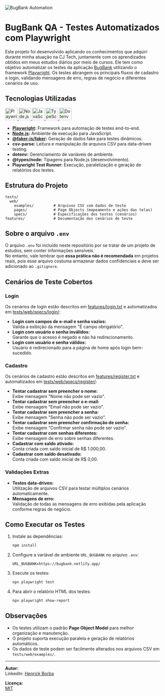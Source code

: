 ![BugBank Automation](https://capsule-render.vercel.app/api?type=waving&height=300&color=A723DE&text=BugBank%20Automation&reversal=false&textBg=false&animation=fadeIn&fontAlignY=40&fontColor=FFFFFF&desc=Henrick%20Borba)

# BugBank QA - Testes Automatizados com Playwright

Este projeto foi desenvolvido aplicando os conhecimentos que adquiri durante minha atuação na CJ Tech, juntamente com os aprendizados obtidos em meus estudos diários por meio de cursos. Ele tem como objetivo automatizar os testes da aplicação [BugBank](https://bugbank.netlify.app/) utilizando o framework [Playwright](https://playwright.dev/). Os testes abrangem os principais fluxos de cadastro e login, validando mensagens de erro, regras de negócio e diferentes cenários de uso.

## Tecnologias Utilizadas

<p align="left">
  <a href="https://playwright.dev/" target="_blank">
    <img src="https://cdn.jsdelivr.net/gh/devicons/devicon/icons/playwright/playwright-original.svg" alt="Playwright" width="40" height="40"/>
  </a>
  <a href="https://nodejs.org/" target="_blank">
    <img src="https://cdn.jsdelivr.net/gh/devicons/devicon/icons/nodejs/nodejs-original.svg" alt="Node.js" width="40" height="40"/>
  </a>
  <a href="https://developer.mozilla.org/en-US/docs/Web/JavaScript" target="_blank">
    <img src="https://cdn.jsdelivr.net/gh/devicons/devicon/icons/javascript/javascript-original.svg" alt="JavaScript" width="40" height="40"/>
  </a>
  <a href="https://www.typescriptlang.org/" target="_blank">
    <img src="https://cdn.jsdelivr.net/gh/devicons/devicon/icons/typescript/typescript-original.svg" alt="TypeScript" width="40" height="40"/>
  </a>
  <a href="https://github.com/motdotla/dotenv" target="_blank">
    <img src="https://raw.githubusercontent.com/motdotla/dotenv/master/dotenv.svg" alt="Dotenv" width="40" height="40"/> 
  </a>
</p>

- **[Playwright](https://playwright.dev/):** Framework para automação de testes end-to-end.
- **[Node.js](https://nodejs.org/pt):** Ambiente de execução para JavaScript.
- **[@faker-js/faker](https://fakerjs.dev/):** Geração de dados fake para testes dinâmicos.
- **csv-parse:** Leitura e manipulação de arquivos CSV para data-driven testing.
- **dotenv:** Gerenciamento de variáveis de ambiente.
- **@types/node:** Tipagens para Node.js (desenvolvimento).
- **Playwright Test Runner:** Execução, paralelização e geração de relatórios dos testes.

## Estrutura do Projeto

```
tests/
  web/
    examples/         # Arquivos CSV com dados de teste
    pages/            # Page Objects (mapeamento e ações das telas)
    specs/            # Especificações dos testes (cenários)
features/             # Documentação dos cenários de teste
```

## Sobre o arquivo `.env`

O arquivo `.env` foi incluído neste repositório por se tratar de um projeto de estudos, sem conter informações sensíveis.  
No entanto, vale lembrar que **essa prática não é recomendada** em projetos reais, pois esse arquivo costuma armazenar dados confidenciais e deve ser adicionado ao `.gitignore`.

## Cenários de Teste Cobertos

### Login

Os cenários de login estão descritos em [features/login.txt](features/login.txt) e automatizados em [tests/web/specs/login/](tests/web/specs/login/):

- **Login com campos de e-mail e senha vazios:**  
  Valida a exibição da mensagem "É campo obrigatório".
- **Login com usuário e senha inválidos:**  
  Garante que o acesso é negado e não há redirecionamento.
- **Login com usuário e senha válidos:**  
  Usuário é redirecionado para a página de home após login bem-sucedido.

### Cadastro

Os cenários de cadastro estão descritos em [features/register.txt](features/register.txt) e automatizados em [tests/web/specs/register/](tests/web/specs/register/):

- **Tentar cadastrar sem preencher o nome:**  
  Exibe mensagem "Nome não pode ser vazio".
- **Tentar cadastrar sem preencher o e-mail:**  
  Exibe mensagem "Email não pode ser vazio".
- **Tentar cadastrar sem preencher a senha:**  
  Exibe mensagem "Senha não pode ser vazio".
- **Tentar cadastrar sem preencher confirmação de senha:**  
  Exibe mensagem "Confirmar senha não pode ser vazio".
- **Tentar cadastrar com senhas diferentes:**  
  Exibe mensagem de erro sobre senhas diferentes.
- **Cadastrar com saldo ativado:**  
  Conta criada com saldo inicial de R$ 1.000,00.
- **Cadastrar com saldo desativado:**  
  Conta criada com saldo inicial de R$ 0,00.

### Validações Extras

- **Testes data-driven:**  
  Utilização de arquivos CSV para testar múltiplos cenários automaticamente.
- **Mensagens de erro:**  
  Validação de todas as mensagens de erro exibidas pela aplicação conforme regras de negócio.

## Como Executar os Testes

1. Instale as dependências:
   ```sh
   npm install
   ```
2. Configure a variável de ambiente `URL_BUGBANK` no arquivo `.env`:
   ```
   URL_BUGBANK=https://bugbank.netlify.app/
   ```
3. Execute os testes:
   ```sh
   npx playwright test
   ```
4. Para abrir o relatório HTML dos testes:
   ```sh
   npx playwright show-report
   ```

## Observações

- Os testes utilizam o padrão **Page Object Model** para melhor organização e manutenção.
- O projeto suporta execução paralela e geração de relatórios automáticos.
- Os dados de teste podem ser facilmente alterados nos arquivos CSV em `tests/web/examples/`.

---

**Autor:**  
LinkedIn: [Henrick Borba](https://www.linkedin.com/in/henrick-brb/)

**Licença:**  
[MIT](LICENSE)